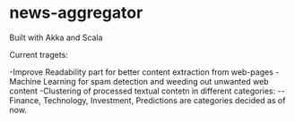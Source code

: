 # news-aggregator
Built with Akka and Scala


Current tragets:

-Improve Readability part for better content extraction from web-pages
-Machine Learning for spam detection and weeding out unwanted web content
-Clustering of processed textual contetn in different categories:
--Finance, Technology, Investment, Predictions are categories decided as of now.
